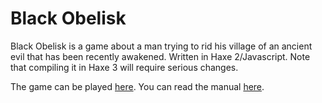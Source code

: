 # Black Obelisk

Black Obelisk is a game about a man trying to rid his village of an ancient evil that has been recently awakened. Written in Haxe 2/Javascript. Note that compiling it in Haxe 3 will require serious changes.

The game can be played [here](http://www.in-fi-del.net/static/obelisk/index.html). You can read the manual [here](https://github.com/infidel-/bobelisk/blob/wiki/Manual.md).
